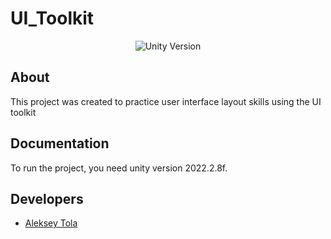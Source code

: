 # UI_Toolkit

<p align="center">
   <img src="https://img.shields.io/badge/Engine-Unity%202022.2.8f-blueviolet" alt="Unity Version">
</p>

## About

This project was created to practice user interface layout skills using the UI toolkit

## Documentation

To run the project, you need unity version 2022.2.8f. 

## Developers

- [Aleksey Tola](https://github.com/LeshaTola)
